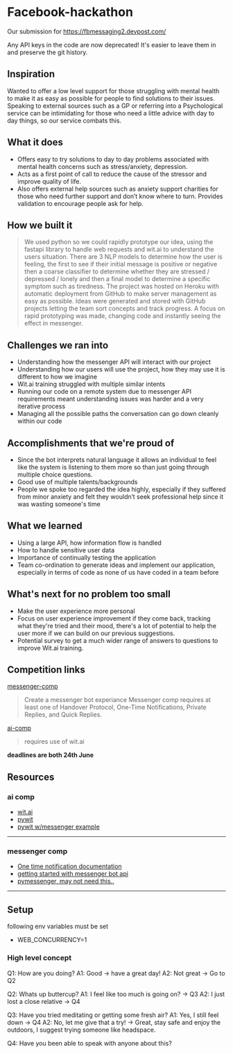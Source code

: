 # Facebook-hackathon

Our submission for https://fbmessaging2.devpost.com/ 

Any API keys in the code are now deprecated! It's easier to leave them in and preserve the git history.


## Inspiration
Wanted to offer a low level support for those struggling with mental health to make it as easy as possible for people to find solutions to their issues. Speaking to external sources such as a GP or referring into a Psychological service can be intimidating for those who need a little advice with day to day things, so our service combats this.

## What it does
- Offers easy to try solutions to day to day problems associated with mental health concerns such as stress/anxiety, depression. 
- Acts as a first point of call to reduce the cause of the stressor and improve quality of life. 
- Also offers external help sources such as anxiety support charities for those who need further support and don’t know where to turn. Provides validation to encourage people ask for help.

## How we built it
> We used python so we could rapidly prototype our idea, using the fastapi library to handle web requests and wit.ai to understand the users situation. There are 3 NLP models to determine how the user is feeling, the first to see if their initial message is positive or negative then a coarse classifier to determine whether they are stressed / depressed / lonely and then a final model to determine a specific symptom such as tiredness. The project was hosted on Heroku with automatic deployment from GitHub to make server management as easy as possible. Ideas were generated and stored with GitHub projects letting the team sort concepts and track progress. A focus on rapid prototyping was made, changing code and instantly seeing the effect in messenger.

## Challenges we ran into
- Understanding how the messenger API will interact with our project
- Understanding how our users will use the project, how they may use it is different to how we imagine
- Wit.ai training struggled with multiple similar intents
- Running our code on a remote system due to messenger API requirements meant understanding issues was harder and a very iterative process
- Managing all the possible paths the conversation can go down cleanly within our code

## Accomplishments that we're proud of
- Since the bot interprets natural language it allows an individual to feel like the system is listening to them more so than just going through multiple choice questions.
- Good use of multiple talents/backgrounds
- People we spoke too regarded the idea highly, especially if they suffered from minor anxiety and felt they wouldn’t seek professional help since it was wasting someone's time

## What we learned
- Using a large API, how information flow is handled
- How to handle sensitive user data
- Importance of continually testing the application
- Team co-ordination to generate ideas and implement our application, especially in terms of code as none of us have coded in a team before

## What's next for no problem too small
- Make the user experience more personal
- Focus on user experience improvement if they come back, tracking what they're tried and their mood, there's a lot of potential to help the user more if we can build on our previous suggestions.
- Potential survey to get a much wider range of answers to questions to improve Wit.ai training.


## Competition links

[messenger-comp](https://fbmessaging2.devpost.com/?ref_content=online-hackathons&ref_feature=challenge&ref_medium=facebook-channel)
> Create a messenger bot experiance
> Messenger comp requires at least one of Handover Protocol, One-Time Notifications, Private Replies, and Quick Replies.

[ai-comp](https://fbai2.devpost.com/?ref_content=online-hackathons&ref_feature=challenge&ref_medium=facebook-channel)
> requires use of wit.ai

**deadlines are both 24th June**

## Resources

### ai comp

- [wit.ai](https://wit.ai)
- [pywit](https://github.com/wit-ai/pywit)
- [pywit w/messenger example](https://github.com/wit-ai/pywit/blob/master/examples/messenger.py)

--- 

### messenger comp
- [One time notification documentation](https://developers.facebook.com/docs/messenger-platform/send-messages/one-time-notification/)
- [getting started with messenger bot api](https://developers.facebook.com/docs/messenger-platform/getting-started)
- [pymessenger, may not need this..](https://github.com/davidchua/pymessenger)


---

## Setup

following env variables must be set
- WEB_CONCURRENCY=1

### High level concept

Q1: How are you doing?
A1: Good -> have a great day!
A2: Not great -> Go to Q2

Q2: Whats up buttercup?
A1: I feel like too much is going on? -> Q3
A2: I just lost a close relative -> Q4

Q3: Have you tried meditating or getting some fresh air?
A1: Yes, I still feel down -> Q4
A2: No, let me give that a try! -> Great, stay safe and enjoy the outdoors, I suggest trying someone like headspace.

Q4: Have you been able to speak with anyone about this?
